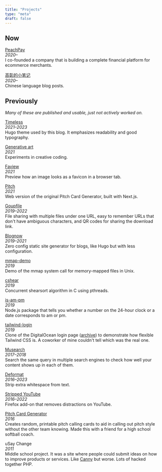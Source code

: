 ```yaml
---
title: "Projects"
type: "meta"
draft: false
---
```


## Now

[PeachPay](https://peachpay.app) \
*2020–* \
I co-founded a company that is building a complete financial platform for ecommerce merchants.

[高彰的小笔记](https://gaozhang.co/) \
*2020–* \
Chinese language blog posts.

## Previously

*Many of these are published and usable, just not actively worked on.*

[Timeless](https://github.com/johnjago/timeless) \
*2021–2023* \
Hugo theme used by this blog. It emphasizes readability and good typography.

[Generative art](https://github.com/undostudio/generative-art#generative-art--undostudio) \
*2021* \
Experiments in creative coding.

[Faview](https://faview.johnjago.com) \
*2021* \
Preview how an image looks as a favicon in a browser tab.

[Pitch](https://pitch-iota.vercel.app/) \
*2021* \
Web version of the original Pitch Card Generator, built with Next.js.

[Goupfile](https://goupfile.johnjago.com) \
*2019–2022* \
File sharing with multiple files under one URL, easy to remember URLs that don't have ambiguous characters, and QR codes for sharing the download link.

[Blognow](https://github.com/johnjago/blognow) \
*2019–2021* \
Zero config static site generator for blogs, like Hugo but with less configuration.

[mmap-demo](https://github.com/johnjago/mmap-demo) \
*2019* \
Demo of the mmap system call for memory-mapped files in Unix.

[cshear](https://github.com/johnjago/cshear) \
*2019* \
Concurrent shearsort algorithm in C using pthreads.

[is-am-pm](https://www.npmjs.com/package/is-am-pm) \
*2019* \
Node.js package that tells you whether a number on the 24-hour clock or a date corresponds to am or pm.

[tailwind-login](https://johnjago.github.io/tailwind-login/) \
*2019* \
Clone of the DigitalOcean login page ([archive](http://web.archive.org/web/20190113042309/https://cloud.digitalocean.com/login)) to demonstrate how flexible Tailwind CSS is. A coworker of mine couldn't tell which was the real one.

[Musearch](https://github.com/johnjago/musearch) \
*2017–2018* \
Search the same query in multiple search engines to check how well your content shows up in each of them.

[Deformat](https://deformat.johnjago.com) \
*2016–2023* \
Strip extra whitespace from text.

[Stripped YouTube](https://addons.mozilla.org/en-US/firefox/addon/stripped-youtube/) \
*2016–2022* \
Firefox add-on that removes distractions on YouTube.

[Pitch Card Generator](https://github.com/johnjago/pitch-card-generator) \
*2016* \
Creates random, printable pitch calling cards to aid in calling out pitch style without the other team knowing. Made this with a friend for a high school softball coach.

uSay Change \
*2011* \
Middle school project. It was a site where people could submit ideas on how to improve products or services. Like [Canny](https://canny.io/) but worse. Lots of hacked together PHP.
